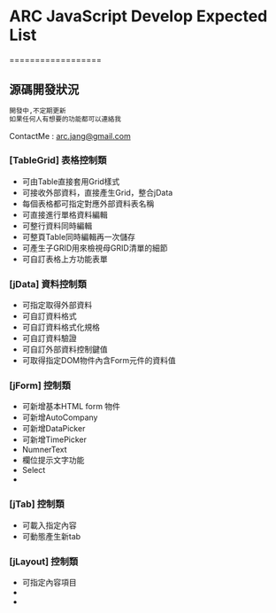 # ARC JavaScript Develop Expected List
==================

## 源碼開發狀況

```sh
開發中,不定期更新
如果任何人有想要的功能都可以連絡我
```
ContactMe : arc.jang@gmail.com

### [TableGrid] 表格控制類

 - 可由Table直接套用Grid樣式
 - 可接收外部資料，直接產生Grid，整合jData
 - 每個表格都可指定對應外部資料表名稱
 - 可直接進行單格資料編輯
 - 可整行資料同時編輯
 - 可整頁Table同時編輯再一次儲存
 - 可產生子GRID用來檢視母GRID清單的細節
 - 可自訂表格上方功能表單
	
### [jData] 資料控制類

 - 可指定取得外部資料
 - 可自訂資料格式
 - 可自訂資料格式化規格
 - 可自訂資料驗證
 - 可自訂外部資料控制鍵值
 - 可取得指定DOM物件內含Form元件的資料值

### [jForm] 控制類

 - 可新增基本HTML form 物件
 - 可新增AutoCompany
 - 可新增DataPicker
 - 可新增TimePicker
 - NumnerText
 - 欄位提示文字功能
 - Select
 - 
 
### [jTab] 控制類

 - 可載入指定內容
 - 可動態產生新tab

### [jLayout] 控制類

 - 可指定內容項目
 - 
 - 
 
 

[ContactMe]:mailto:arc.jang@gmail.com